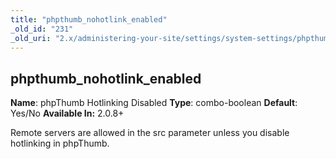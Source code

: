 ```yaml
---
title: "phpthumb_nohotlink_enabled"
_old_id: "231"
_old_uri: "2.x/administering-your-site/settings/system-settings/phpthumb_nohotlink_enabled"
---
```


## phpthumb\_nohotlink\_enabled

**Name**: phpThumb Hotlinking Disabled 
**Type**: combo-boolean 
**Default**: Yes/No 
**Available In:** 2.0.8+

Remote servers are allowed in the src parameter unless you disable hotlinking in phpThumb.